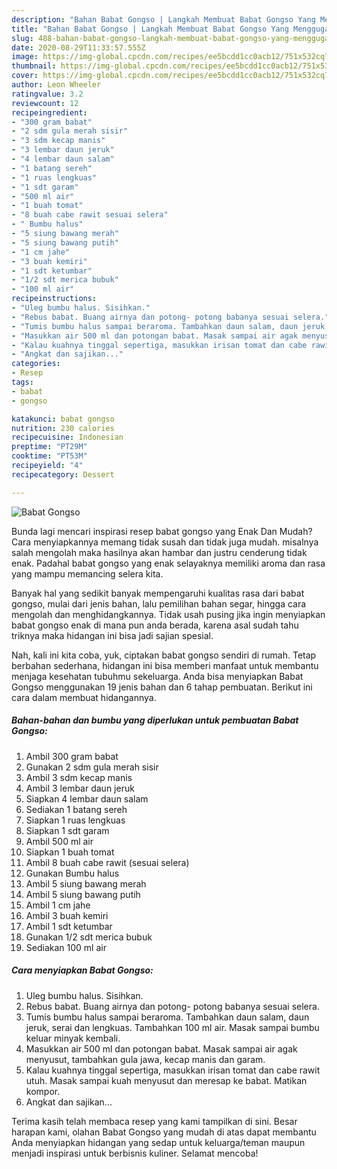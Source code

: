 ```yaml
---
description: "Bahan Babat Gongso | Langkah Membuat Babat Gongso Yang Menggugah Selera"
title: "Bahan Babat Gongso | Langkah Membuat Babat Gongso Yang Menggugah Selera"
slug: 488-bahan-babat-gongso-langkah-membuat-babat-gongso-yang-menggugah-selera
date: 2020-08-29T11:33:57.555Z
image: https://img-global.cpcdn.com/recipes/ee5bcdd1cc0acb12/751x532cq70/babat-gongso-foto-resep-utama.jpg
thumbnail: https://img-global.cpcdn.com/recipes/ee5bcdd1cc0acb12/751x532cq70/babat-gongso-foto-resep-utama.jpg
cover: https://img-global.cpcdn.com/recipes/ee5bcdd1cc0acb12/751x532cq70/babat-gongso-foto-resep-utama.jpg
author: Leon Wheeler
ratingvalue: 3.2
reviewcount: 12
recipeingredient:
- "300 gram babat"
- "2 sdm gula merah sisir"
- "3 sdm kecap manis"
- "3 lembar daun jeruk"
- "4 lembar daun salam"
- "1 batang sereh"
- "1 ruas lengkuas"
- "1 sdt garam"
- "500 ml air"
- "1 buah tomat"
- "8 buah cabe rawit sesuai selera"
- " Bumbu halus"
- "5 siung bawang merah"
- "5 siung bawang putih"
- "1 cm jahe"
- "3 buah kemiri"
- "1 sdt ketumbar"
- "1/2 sdt merica bubuk"
- "100 ml air"
recipeinstructions:
- "Uleg bumbu halus. Sisihkan."
- "Rebus babat. Buang airnya dan potong- potong babanya sesuai selera."
- "Tumis bumbu halus sampai beraroma. Tambahkan daun salam, daun jeruk, serai dan lengkuas. Tambahkan 100 ml air. Masak sampai bumbu keluar minyak kembali."
- "Masukkan air 500 ml dan potongan babat. Masak sampai air agak menyusut, tambahkan gula jawa, kecap manis dan garam."
- "Kalau kuahnya tinggal sepertiga, masukkan irisan tomat dan cabe rawit utuh. Masak sampai kuah menyusut dan meresap ke babat. Matikan kompor."
- "Angkat dan sajikan..."
categories:
- Resep
tags:
- babat
- gongso

katakunci: babat gongso 
nutrition: 230 calories
recipecuisine: Indonesian
preptime: "PT29M"
cooktime: "PT53M"
recipeyield: "4"
recipecategory: Dessert

---
```



![Babat Gongso](https://img-global.cpcdn.com/recipes/ee5bcdd1cc0acb12/751x532cq70/babat-gongso-foto-resep-utama.jpg)

Bunda lagi mencari inspirasi resep babat gongso yang Enak Dan Mudah? Cara menyiapkannya memang tidak susah dan tidak juga mudah. misalnya salah mengolah maka hasilnya akan hambar dan justru cenderung tidak enak. Padahal babat gongso yang enak selayaknya memiliki aroma dan rasa yang mampu memancing selera kita.

Banyak hal yang sedikit banyak mempengaruhi kualitas rasa dari babat gongso, mulai dari jenis bahan, lalu pemilihan bahan segar, hingga cara mengolah dan menghidangkannya. Tidak usah pusing jika ingin menyiapkan babat gongso enak di mana pun anda berada, karena asal sudah tahu triknya maka hidangan ini bisa jadi sajian spesial.




Nah, kali ini kita coba, yuk, ciptakan babat gongso sendiri di rumah. Tetap berbahan sederhana, hidangan ini bisa memberi manfaat untuk membantu menjaga kesehatan tubuhmu sekeluarga. Anda bisa menyiapkan Babat Gongso menggunakan 19 jenis bahan dan 6 tahap pembuatan. Berikut ini cara dalam membuat hidangannya.

<!--inarticleads1-->

##### Bahan-bahan dan bumbu yang diperlukan untuk pembuatan Babat Gongso:

1. Ambil 300 gram babat
1. Gunakan 2 sdm gula merah sisir
1. Ambil 3 sdm kecap manis
1. Ambil 3 lembar daun jeruk
1. Siapkan 4 lembar daun salam
1. Sediakan 1 batang sereh
1. Siapkan 1 ruas lengkuas
1. Siapkan 1 sdt garam
1. Ambil 500 ml air
1. Siapkan 1 buah tomat
1. Ambil 8 buah cabe rawit (sesuai selera)
1. Gunakan  Bumbu halus
1. Ambil 5 siung bawang merah
1. Ambil 5 siung bawang putih
1. Ambil 1 cm jahe
1. Ambil 3 buah kemiri
1. Ambil 1 sdt ketumbar
1. Gunakan 1/2 sdt merica bubuk
1. Sediakan 100 ml air




<!--inarticleads2-->

##### Cara menyiapkan Babat Gongso:

1. Uleg bumbu halus. Sisihkan.
1. Rebus babat. Buang airnya dan potong- potong babanya sesuai selera.
1. Tumis bumbu halus sampai beraroma. Tambahkan daun salam, daun jeruk, serai dan lengkuas. Tambahkan 100 ml air. Masak sampai bumbu keluar minyak kembali.
1. Masukkan air 500 ml dan potongan babat. Masak sampai air agak menyusut, tambahkan gula jawa, kecap manis dan garam.
1. Kalau kuahnya tinggal sepertiga, masukkan irisan tomat dan cabe rawit utuh. Masak sampai kuah menyusut dan meresap ke babat. Matikan kompor.
1. Angkat dan sajikan...




Terima kasih telah membaca resep yang kami tampilkan di sini. Besar harapan kami, olahan Babat Gongso yang mudah di atas dapat membantu Anda menyiapkan hidangan yang sedap untuk keluarga/teman maupun menjadi inspirasi untuk berbisnis kuliner. Selamat mencoba!
